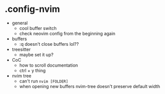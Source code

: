 # .config-nvim

- general
    - cool buffer switch
    - check neovim config from the beginning again
- buffers
    - :q doesn't close buffers lol??
- treesitter
    - maybe set it up?
- CoC
    - how to scroll documentation
    - ctrl + y thing
- nvim tree
    - can't run `nvim [FOLDER]`
    - when opening new buffers nvim-tree doesn't preserve default width

